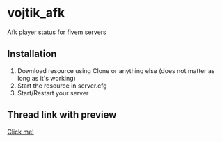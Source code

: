 # vojtik_afk
Afk player status for fivem servers

## Installation ##
1) Download resource using Clone or anything else (does not matter as long as it's working)
2) Start the resource in server.cfg
3) Start/Restart your server

## Thread link with preview ##
[Click me!](https://forum.cfx.re/t/standalone-vojtik-afk-afk-on-server-with-style/3438848?u=vjota2)
